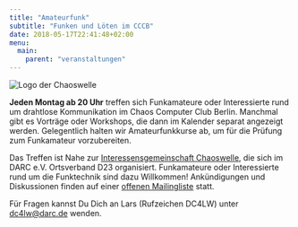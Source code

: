 ```yaml
---
title: "Amateurfunk"
subtitle: "Funken und Löten im CCCB"
date: 2018-05-17T22:41:48+02:00
menu:
  main:
    parent: "veranstaltungen"
---
```

![Logo der Chaoswelle](/img/chaoswelle.png "Logo der Chaoswelle")

**Jeden Montag ab 20 Uhr** treffen sich Funkamateure oder Interessierte
rund um drahtlose Kommunikation im Chaos Computer Club Berlin. Manchmal
gibt es Vorträge oder Workshops, die dann im Kalender separat angezeigt
werden. Gelegentlich halten wir Amateurfunkkurse ab, um für die Prüfung zum
Funkamateur vorzubereiten.

Das Treffen ist Nahe zur [Interessensgemeinschaft
Chaoswelle](http://chaoswelle.de), die sich im DARC e.V. Ortsverband D23
organisiert. Funkamateure oder Interessierte rund um die Funktechnik sind dazu
Willkommen! Ankündigungen und Diskussionen finden auf einer [offenen
Mailingliste](http://lists.chaoswelle.de/listinfo/berlin) statt.

Für Fragen kannst Du Dich an Lars (Rufzeichen DC4LW) unter <dc4lw@darc.de>
wenden.
